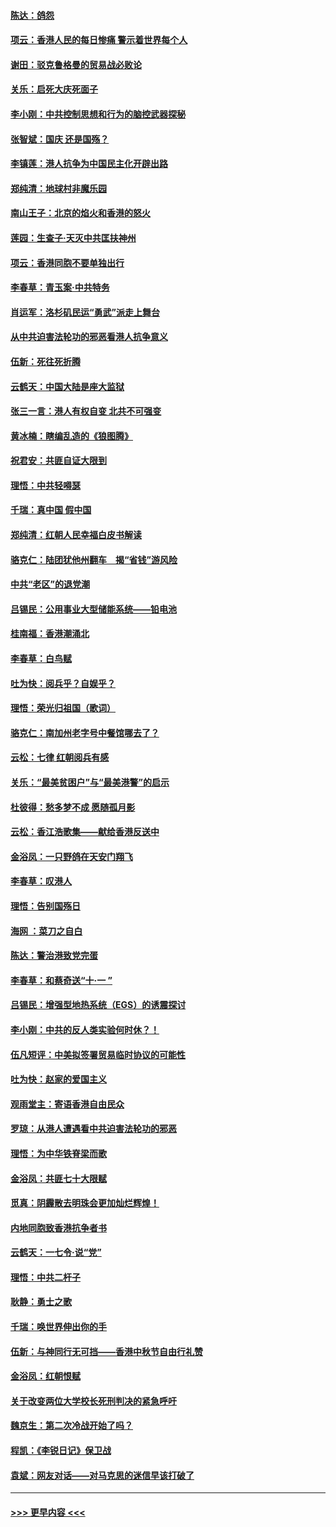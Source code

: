 #### [陈达：鸽怨](../pages/nsc993/n11561879.md?t=10021801) 
#### [项云：香港人民的每日惨痛  警示着世界每个人](../pages/nsc993/n11559273.md?t=10021801) 
#### [谢田：驳克鲁格曼的贸易战必败论](../pages/nsc993/n11555840.md?t=10021801) 
#### [关乐：启死大庆死面子](../pages/nsc993/n11556823.md?t=10021801) 
#### [李小刚：中共控制思想和行为的脑控武器探秘](../pages/nsc993/n11556776.md?t=10021801) 
#### [张智斌：国庆  还是国殇？](../pages/nsc993/n11556617.md?t=10021801) 
#### [李镇莲：港人抗争为中国民主化开辟出路](../pages/nsc993/n11556570.md?t=10021801) 
#### [郑纯清：地球村非魔乐园](../pages/nsc993/n11555415.md?t=10021801) 
#### [南山王子：北京的焰火和香港的怒火](../pages/nsc993/n11555318.md?t=10021801) 
#### [莲园：生查子·天灭中共匡扶神州](../pages/nsc993/n11555302.md?t=10021801) 
#### [项云：香港同胞不要单独出行](../pages/nsc993/n11555276.md?t=10021801) 
#### [李春草：青玉案‧中共特务](../pages/nsc993/n11552356.md?t=10021801) 
#### [肖运军：洛杉矶民运“勇武”派走上舞台](../pages/nsc993/n11551595.md?t=10021801) 
#### [从中共迫害法轮功的邪恶看港人抗争意义](../pages/nsc993/n11540858.md?t=10021801) 
#### [伍新：死往死折腾](../pages/nsc993/n11550174.md?t=10021801) 
#### [云鹤天：中国大陆是座大监狱](../pages/nsc993/n11550155.md?t=10021801) 
#### [张三一言：港人有权自变 北共不可强变](../pages/nsc993/n11550132.md?t=10021801) 
#### [黄冰楠：瞎编乱造的《狼图腾》](../pages/nsc993/n11550082.md?t=10021801) 
#### [祝君安：共匪自证大限到](../pages/nsc993/n11550041.md?t=10021801) 
#### [理悟：中共轻嘚瑟](../pages/nsc993/n11547978.md?t=10021801) 
#### [千瑞：真中国 假中国](../pages/nsc993/n11547865.md?t=10021801) 
#### [郑纯清：红朝人民幸福白皮书解读](../pages/nsc993/n11547499.md?t=10021801) 
#### [骆克仁：陆团犹他州翻车　揭“省钱”游风险](../pages/nsc993/n11546977.md?t=10021801) 
#### [中共“老区”的退党潮](../pages/nsc993/n11545995.md?t=10021801) 
#### [吕锡民：公用事业大型储能系统——铅电池](../pages/nsc993/n11545701.md?t=10021801) 
#### [桂南福：香港潮涌北](../pages/nsc993/n11545682.md?t=10021801) 
#### [李春草：白鸟赋](../pages/nsc993/n11545663.md?t=10021801) 
#### [吐为快：阅兵乎？自娱乎？](../pages/nsc993/n11545625.md?t=10021801) 
#### [理悟：荣光归祖国（歌词）](../pages/nsc993/n11545616.md?t=10021801) 
#### [骆克仁：南加州老字号中餐馆哪去了？](../pages/nsc993/n11545120.md?t=10021801) 
#### [云松：七律 红朝阅兵有感](../pages/nsc993/n11542394.md?t=10021801) 
#### [关乐：“最美贫困户”与“最美港警”的启示](../pages/nsc993/n11542252.md?t=10021801) 
#### [杜彼得：愁多梦不成 愿随孤月影](../pages/nsc993/n11540296.md?t=10021801) 
#### [云松：香江浩歌集——献给香港反送中](../pages/nsc993/n11540149.md?t=10021801) 
#### [金浴凤：一只野鸽在天安门翔飞](../pages/nsc993/n11540280.md?t=10021801) 
#### [李春草：叹港人](../pages/nsc993/n11540119.md?t=10021801) 
#### [理悟：告别国殇日](../pages/nsc993/n11539610.md?t=10021801) 
#### [海网 ：菜刀之自白](../pages/nsc993/n11539597.md?t=10021801) 
#### [陈达：警治港致党完蛋](../pages/nsc993/n11538127.md?t=10021801) 
#### [李春草：和蔡奇送“十·一 ”](../pages/nsc993/n11537810.md?t=10021801) 
#### [吕锡民：增强型地热系统（EGS）的诱震探讨](../pages/nsc993/n11537765.md?t=10021801) 
#### [李小刚：中共的反人类实验何时休？！](../pages/nsc993/n11537669.md?t=10021801) 
#### [伍凡短评：中美拟签署贸易临时协议的可能性](../pages/nsc993/n11536773.md?t=10021801) 
#### [吐为快：赵家的爱国主义](../pages/nsc993/n11536750.md?t=10021801) 
#### [观雨堂主：寄语香港自由民众](../pages/nsc993/n11536735.md?t=10021801) 
#### [罗琼：从港人遭遇看中共迫害法轮功的邪恶](../pages/nsc993/n11507862.md?t=10021801) 
#### [理悟：为中华铁脊梁而歌](../pages/nsc993/n11534458.md?t=10021801) 
#### [金浴凤：共匪七十大限赋](../pages/nsc993/n11534434.md?t=10021801) 
#### [觅真：阴霾散去明珠会更加灿烂辉煌！](../pages/nsc993/n11531858.md?t=10021801) 
#### [内地同胞致香港抗争者书](../pages/nsc993/n11531645.md?t=10021801) 
#### [云鹤天：一七令‧说“党”](../pages/nsc993/n11529099.md?t=10021801) 
#### [理悟：中共二杆子](../pages/nsc993/n11529046.md?t=10021801) 
#### [耿静：勇士之歌](../pages/nsc993/n11527562.md?t=10021801) 
#### [千瑞：唤世界伸出你的手](../pages/nsc993/n11526942.md?t=10021801) 
#### [伍新：与神同行无可挡——香港中秋节自由行礼赞](../pages/nsc993/n11526801.md?t=10021801) 
#### [金浴凤：红朝恨赋](../pages/nsc993/n11524312.md?t=10021801) 
#### [关于改变两位大学校长死刑判决的紧急呼吁](../pages/nsc993/n11524103.md?t=10021801) 
#### [魏京生：第二次冷战开始了吗？](../pages/nsc993/n11524023.md?t=10021801) 
#### [程凯：《李锐日记》保卫战](../pages/nsc993/n11522922.md?t=10021801) 
#### [袁斌：网友对话——对马克思的迷信早该打破了](../pages/nsc993/n11522561.md?t=10021801) 

----
#### [ >>> 更早内容 <<< ](../indexes/nsc993-earlier.md)
